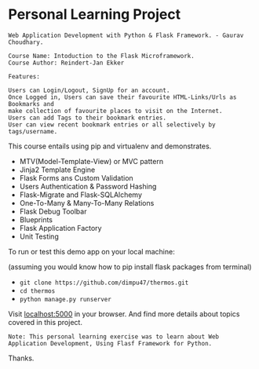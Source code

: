 Personal Learning Project
=========================
~~~~~~~~~~~~~~~~~~~~~~~~~~~~~~~~~~~~~~~~~~~~~~~~~~~~~~~~~~~~~~~~~~~~~~~~~~~~~~~~~~
Web Application Development with Python & Flask Framework. - Gaurav Choudhary.

Course Name: Intoduction to the Flask Microframework.
Course Author: Reindert-Jan Ekker

Features:

Users can Login/Logout, SignUp for an account.
Once Logged in, Users can save their favourite HTML-Links/Urls as Bookmarks and 
make collection of favourite places to visit on the Internet.
Users can add Tags to their bookmark entries.
User can view recent bookmark entries or all selectively by tags/username.

~~~~~~~~~~~~~~~~~~~~~~~~~~~~~~~~~~~~~~~~~~~~~~~~~~~~~~~~~~~~~~~~~~~~~~~~~~~~~~~~~~
This course entails using pip and virtualenv and demonstrates.

- MTV(Model-Template-View) or MVC pattern
- Jinja2 Template Engine
- Flask Forms ans Custom Validation
- Users Authentication & Password Hashing
- Flask-Migrate and Flask-SQLAlchemy
- One-To-Many & Many-To-Many Relations
- Flask Debug Toolbar
- Blueprints
- Flask Application Factory
- Unit Testing

To run or test this demo app on your local machine:

(assuming you would know how to pip install flask packages from terminal)

- `git clone https://github.com/dimpu47/thermos.git`
- `cd thermos`
- `python manage.py runserver`

Visit [localhost:5000](http://localhost:5000/) in your browser.
And find more details about topics covered in this project. 

`Note: This personal learning exercise was to learn about Web Application Development, Using Flasf Framework for Python.`

Thanks.
